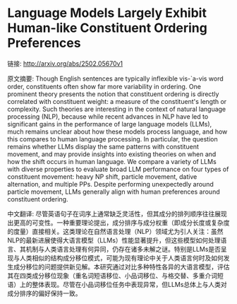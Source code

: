 # Language Models Largely Exhibit Human-like Constituent Ordering Preferences

链接: http://arxiv.org/abs/2502.05670v1

原文摘要:
Though English sentences are typically inflexible vis-\`a-vis word order,
constituents often show far more variability in ordering. One prominent theory
presents the notion that constituent ordering is directly correlated with
constituent weight: a measure of the constituent's length or complexity. Such
theories are interesting in the context of natural language processing (NLP),
because while recent advances in NLP have led to significant gains in the
performance of large language models (LLMs), much remains unclear about how
these models process language, and how this compares to human language
processing. In particular, the question remains whether LLMs display the same
patterns with constituent movement, and may provide insights into existing
theories on when and how the shift occurs in human language. We compare a
variety of LLMs with diverse properties to evaluate broad LLM performance on
four types of constituent movement: heavy NP shift, particle movement, dative
alternation, and multiple PPs. Despite performing unexpectedly around particle
movement, LLMs generally align with human preferences around constituent
ordering.

中文翻译:
尽管英语句子在词序上通常缺乏灵活性，但其成分的排列顺序往往展现出更高的可变性。一种重要理论提出，成分排序与成分权重（即成分长度或复杂度的度量）直接相关。这类理论在自然语言处理（NLP）领域尤为引人关注：虽然NLP的最新进展使得大语言模型（LLMs）性能显著提升，但这些模型如何处理语言、其机制与人类语言处理有何异同，仍存在诸多未解之谜。特别是LLMs是否呈现与人类相似的结构成分移位模式，可能为现有理论中关于人类语言何时及如何发生成分移位的问题提供新见解。本研究通过对比多种特性各异的大语言模型，评估其在四类成分移位现象（重名词短语移位、小品词移位、与格交替、多重介词短语）上的整体表现。尽管在小品词移位任务中表现异常，但LLMs总体上与人类对成分排序的偏好保持一致。
